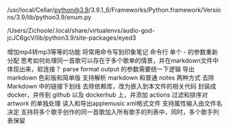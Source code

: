 /usr/local/Cellar/python@3.9/3.9.1_6/Frameworks/Python.framework/Versions/3.9/lib/python3.9/enum.py

/Users/Zichoole/.local/share/virtualenvs/audio-god-jcJC6gcV/lib/python3.9/site-packages/eyed3

增加mp4转mp3等等的功能
将常用命令写到印象笔记
命令行 单个 - 的参数重新分配
思考如何处理同一首歌可以存在于多个歌单的情景，并在markdown文件中体现出来，软连接？
parse format output 的参数需要统一下逻辑
导出 markdown 色彩版和简单版
支持解析 markdown 和普通 notes 两种方式
去除 Markdown 中的链接下划线
去除依赖库，改为嵌入到本文件的相关代码
封装成docker，并传到 github 以及 dockerhub 上，并添加 actions
过滤和排序对 artwork 的单独处理
读入和导出applemusic xml格式文件
支持属性输入由文件名决定
支持将多个歌手创作的同一首歌加入所有歌手的列表中，同时，多个歌手列表保留
